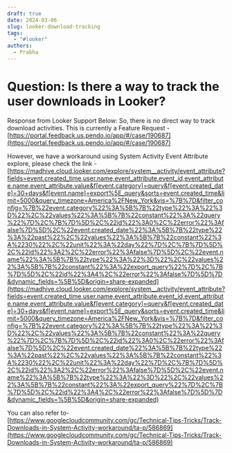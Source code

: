 ```yaml
---
draft: true
date: 2024-03-06
slug: looker-download-tracking
tags:
  - "#looker"
authors:
  - Prabha
---
```

# Question: Is there a way to track the user downloads in Looker?

Response from Looker Support Below:
So, there is no direct way to track download activities. This is currently a Feature Request - [https://portal.feedback.us.pendo.io/app/#/case/190687](https://portal.feedback.us.pendo.io/app/#/case/190687)

However, we have a workaround using System Activity Event Attribute explore, please check the link - [https://madhive.cloud.looker.com/explore/system__activity/event_attribute?fields=event.created_time,user.name,event_attribute.event_id,event_attribute.name,event_attribute.value&f[event.category]=query&f[event.created_date]=30+days&f[event.name]=export%5E_query&sorts=event.created_time&limit=5000&query_timezone=America%2FNew_York&vis=%7B%7D&filter_config=%7B%22event.category%22%3A%5B%7B%22type%22%3A%22%3D%22%2C%22values%22%3A%5B%7B%22constant%22%3A%22query%22%7D%2C%7B%7D%5D%2C%22id%22%3A0%2C%22error%22%3Afalse%7D%5D%2C%22event.created_date%22%3A%5B%7B%22type%22%3A%22past%22%2C%22values%22%3A%5B%7B%22constant%22%3A%2230%22%2C%22unit%22%3A%22day%22%7D%2C%7B%7D%5D%2C%22id%22%3A2%2C%22error%22%3Afalse%7D%5D%2C%22event.name%22%3A%5B%7B%22type%22%3A%22%3D%22%2C%22values%22%3A%5B%7B%22constant%22%3A%22export_query%22%7D%2C%7B%7D%5D%2C%22id%22%3A4%2C%22error%22%3Afalse%7D%5D%7D&dynamic_fields=%5B%5D&origin=share-expanded](https://madhive.cloud.looker.com/explore/system__activity/event_attribute?fields=event.created_time,user.name,event_attribute.event_id,event_attribute.name,event_attribute.value&f[event.category]=query&f[event.created_date]=30+days&f[event.name]=export%5E_query&sorts=event.created_time&limit=5000&query_timezone=America%2FNew_York&vis=%7B%7D&filter_config=%7B%22event.category%22%3A%5B%7B%22type%22%3A%22%3D%22%2C%22values%22%3A%5B%7B%22constant%22%3A%22query%22%7D%2C%7B%7D%5D%2C%22id%22%3A0%2C%22error%22%3Afalse%7D%5D%2C%22event.created_date%22%3A%5B%7B%22type%22%3A%22past%22%2C%22values%22%3A%5B%7B%22constant%22%3A%2230%22%2C%22unit%22%3A%22day%22%7D%2C%7B%7D%5D%2C%22id%22%3A2%2C%22error%22%3Afalse%7D%5D%2C%22event.name%22%3A%5B%7B%22type%22%3A%22%3D%22%2C%22values%22%3A%5B%7B%22constant%22%3A%22export_query%22%7D%2C%7B%7D%5D%2C%22id%22%3A4%2C%22error%22%3Afalse%7D%5D%7D&dynamic_fields=%5B%5D&origin=share-expanded)

You can also refer to- [https://www.googlecloudcommunity.com/gc/Technical-Tips-Tricks/Track-Downloads-in-System-Activity-workaround/ta-p/586869](https://www.googlecloudcommunity.com/gc/Technical-Tips-Tricks/Track-Downloads-in-System-Activity-workaround/ta-p/586869)
